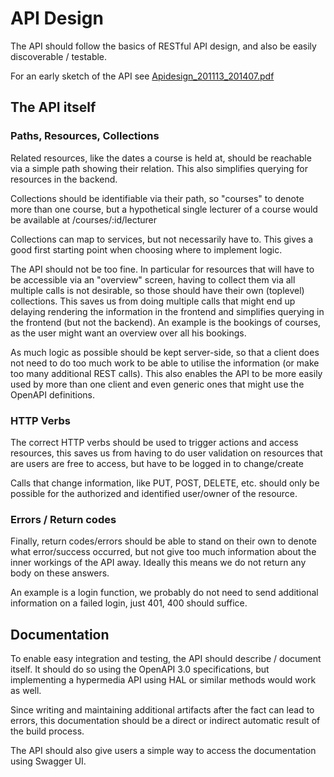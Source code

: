 # API Design
The API should follow the basics of RESTful API design, and also be easily discoverable / testable.

For an early sketch of the API see [Apidesign_201113_201407.pdf](Apidesign_201113_201407.pdf)

## The API itself
### Paths, Resources, Collections
Related resources, like the dates a course is held at, should be reachable via a simple path showing their relation.
This also simplifies querying for resources in the backend.

Collections should be identifiable via their path, so "courses" to denote more than one course,
but a hypothetical single lecturer of a course would be available at /courses/:id/lecturer

Collections can map to services, but not necessarily have to. This gives a good first starting point when choosing where to implement logic.

The API should not be too fine. In particular for resources that will have to be accessible via an "overview" screen, 
having to collect them via all multiple calls is not desirable, so those should have their own (toplevel) collections. 
This saves us from doing multiple calls that might end up delaying rendering the information in the frontend and 
simplifies querying in the frontend (but not the backend).
An example is the bookings of courses, as the user might want an overview over all his bookings.

As much logic as possible should be kept server-side, so that a client does not need to do too 
much work to be able to utilise the information (or make too many additional REST calls).
This also enables the API to be more easily used by more than one client and even generic ones that might use the OpenAPI definitions.

### HTTP Verbs
The correct HTTP verbs should be used to trigger actions and access resources, this saves us from having to do user validation on resources that are users are free to access, but have to be logged in to change/create

Calls that change information, like PUT, POST, DELETE, etc. should only be possible for the authorized and identified user/owner of the resource.

### Errors / Return codes
Finally, return codes/errors should be able to stand on their own to denote what error/success occurred,
but not give too much information about the inner workings of the API away.
Ideally this means we do not return any body on these answers.

An example is a login function, we probably do not need to send additional information on a failed login, just 401, 400 should suffice.

## Documentation
To enable easy integration and testing, the API should describe / document itself. 
It should do so using the OpenAPI 3.0 specifications, but implementing a hypermedia API using HAL or similar methods would work as well.

Since writing and maintaining additional artifacts after the fact can lead to errors, this documentation should be a direct or indirect automatic result of the build process. 

The API should also give users a simple way to access the documentation using Swagger UI.
